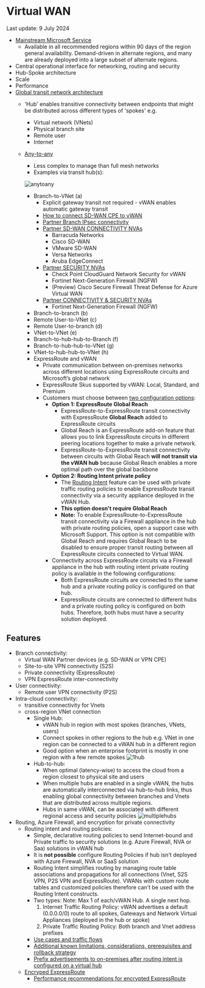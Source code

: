 # Virtual WAN
Last update: 9 July 2024
- [Mainstream Microsoft Service](https://learn.microsoft.com/en-us/azure/reliability/availability-service-by-category#available-services-by-region-category)
  - Available in all recommended regions within 90 days of the region general availability. Demand-driven in alternate regions, and many are already deployed into a large subset of alternate regions.
- Central operational interface for networking, routing and security
- Hub-Spoke architecture
- Scale
- Performance
- [Global transit network architecture](https://learn.microsoft.com/en-us/azure/virtual-wan/virtual-wan-global-transit-network-architecture)
  - 'Hub' enables transitive connectivity between endpoints that might be distributed across different types of 'spokes' e.g.
    - Virtual network (VNets)
    - Physical branch site
    - Remote user
    - Internet
  - [Any-to-any](https://learn.microsoft.com/en-us/azure/virtual-wan/virtual-wan-global-transit-network-architecture#anytoany)
    - Less complex to manage than full mesh networks
    - Examples via transit hub(s):
    
    ![anytoany](https://learn.microsoft.com/en-us/azure/virtual-wan/media/virtual-wan-global-transit-network-architecture/any-any.png "anytoany")
    
      - Branch-to-VNet (a)
        - Explicit gateway transit not required - vWAN enables automatic gateway transit
        - [How to connect SD-WAN CPE to vWAN](https://learn.microsoft.com/en-us/azure/virtual-wan/virtual-wan-configure-automation-providers)
        - [Partner Branch IPsec connectivity](https://learn.microsoft.com/en-us/azure/virtual-wan/virtual-wan-locations-partners#partners)
        - [Partner SD-WAN CONNECTIVITY NVAs](https://learn.microsoft.com/en-us/azure/virtual-wan/about-nva-hub#partners)
          - Barracuda Networks
          - Cisco SD-WAN
          - VMware SD-WAN
          - Versa Networks
          - Aruba EdgeConnect	
        - [Partner SECURITY NVAs](https://learn.microsoft.com/en-us/azure/virtual-wan/about-nva-hub#partners)
          - Check Point CloudGuard Network Security for vWAN
          - Fortinet Next-Generation Firewall (NGFW)
          - (Preview) Cisco Secure Firewall Threat Defense for Azure Virtual WAN
        - [Partner CONNECTIVITY & SECURITY NVAs](https://learn.microsoft.com/en-us/azure/virtual-wan/about-nva-hub#partners)
          - Fortinet Next-Generation Firewall (NGFW)
      - Branch-to-branch (b)
      - Remote User-to-VNet (c)
      - Remote User-to-branch (d)
      - VNet-to-VNet (e)
      - Branch-to-hub-hub-to-Branch (f)
      - Branch-to-hub-hub-to-VNet (g)
      - VNet-to-hub-hub-to-VNet (h)
      - ExpressRoute and vWAN
        - Private communication between on-premises networks across different locations using ExpressRoute circuits and Microsoft’s global network
        - ExpressRoute Skus supported by vWAN: Local, Standard, and Premium
        - Customers must choose between [two configuration options](https://learn.microsoft.com/en-us/azure/virtual-wan/how-to-routing-policies#expressroute):
          - **Option 1: ExpressRoute Global Reach**
            -   ExpressRoute-to-ExpressRoute transit connectivity with ExpressRoute **Global Reach** added to ExpressRoute circuits
            -   Global Reach is an ExpressRoute add-on feature that allows you to link ExpressRoute circuits in different peering locations together to make a private network.
            - ExpressRoute-to-ExpressRoute transit connectivity between circuits with Global Reach **will not transit via the vWAN hub** because Global Reach enables a more optimal path over the global backbone
          - **Option 2: Routing Intent private policy**
            - The [Routing Intent](https://learn.microsoft.com/en-us/azure/virtual-wan/how-to-routing-policies#expressroute) feature can be used with private traffic routing policies to enable ExpressRoute transit connectivity via a security appliance deployed in the vWAN Hub.
            - **This option doesn't require Global Reach**
            - **Note:** To enable ExpressRoute-to-ExpressRoute transit connectivity via a Firewall appliance in the hub with private routing policies, open a support case with Microsoft Support. This option is not compatible with Global Reach and requires Global Reach to be disabled to ensure proper transit routing between all ExpressRoute circuits connected to Virtual WAN.
          - Connectivity across ExpressRoute circuits via a Firewall appliance in the hub with routing intent private routing policy is available in the following configurations:
            - Both ExpressRoute circuits are connected to the same hub and a private routing policy is configured on that hub.
            - ExpressRoute circuits are connected to different hubs and a private routing policy is configured on both hubs. Therefore, both hubs must have a security solution deployed.

## Features
- Branch connectivity:
  - Virtual WAN Partner devices (e.g. SD-WAN or VPN CPE)
  - Site-to-site VPN connectivity (S2S)
  - Private connectivity (ExpressRoute)
  - VPN ExpressRoute inter-connectivity
- User connectivity:
  - Remote user VPN connectivity (P2S)
- Intra-cloud connectivity:
  - transitive connectivity for Vnets
  - cross-region VNet connection
    - Single Hub:
      - vWAN hub in region with most spokes (branches, VNets, users)
      - Connect spokes in other regions to the hub e.g. VNet in one region can be connected to a vWAN hub in a different region
      - Good option when an enterprise footprint is mostly in one region with a few remote spokes
        ![1hub](https://learn.microsoft.com/en-us/azure/virtual-wan/media/virtual-wan-global-transit-network-architecture/transit-network.png "1vwan")
    - Hub-to-hub:
      - When optimal (latency-wise) to access the cloud from a region closest to physical site and users
      - When multiple hubs are enabled in a single vWAN, the hubs are automatically interconnected via hub-to-hub links, thus enabling global connectivity between branches and Vnets that are distributed across multiple regions.
      - Hubs in same vWAN, can be associated with different regional access and security policies
        ![multiplehubs](https://learn.microsoft.com/en-us/azure/virtual-wan/media/virtual-wan-global-transit-network-architecture/cross-region.png "2vwan")
- Routing, Azure Firewall, and encryption for private connectivity
  - Routing intent and routing policies:
    - Simple, declarative routing policies to send Internet-bound and Private traffic to security solutions (e.g. Azure Firewall, NVA or Saa) solutions in vWAN hub
    - It is **not possible** configure Routing Policies if hub isn't deployed with Azure Firewall, NVA or SaaS solution
    - Routing Intent simplifies routing by managing route table associations and propagations for all connections (Vnet, S2S VPN, P2S VPN and ExpressRoute). VWANs with custom route tables and customized policies therefore can't be used with the Routing Intent constructs.
    - Two types:
      Note: Max 1 of each/vWAN Hub. A single next hop.
      1. Internet Traffic Routing Policy: vWAN advertises a default (0.0.0.0/0) route to all spokes, Gateways and Network Virtual Appliances (deployed in the hub or spoke)
      2. Private Traffic Routing Policy: Both branch and Vnet address prefixes
     - [Use cases and traffic flows](https://learn.microsoft.com/en-us/azure/virtual-wan/how-to-routing-policies#use-cases)
     - [Additional known limitations, considerations, prerequisites and rollback strategy](https://learn.microsoft.com/en-us/azure/virtual-wan/how-to-routing-policies#knownlimitations)
     - [Prefix advertisements to on-premises after routing intent is configured on a virtual hub](https://learn.microsoft.com/en-us/azure/virtual-wan/how-to-routing-policies#prefixadvertisments)
  - [Encryped ExpressRoute](https://learn.microsoft.com/en-us/azure/virtual-wan/how-to-routing-policies#encryptedER)
    - [Performance recommendations for encrypted ExpressRoute](https://learn.microsoft.com/en-us/azure/virtual-wan/how-to-routing-policies#performance)
      
